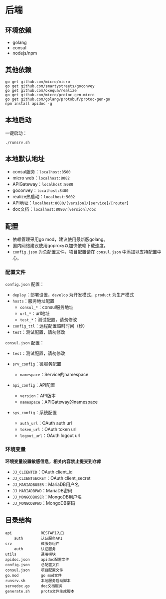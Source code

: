 # 后端
## 环境依赖
- golang
- consul
- nodejs/npm

## 其他依赖

    go get github.com/micro/micro
    go get github.com/smartystreets/goconvey
    go get github.com/oxequa/realize
    go get github.com/micro/protoc-gen-micro
    go get github.com/golang/protobuf/protoc-gen-go
    npm install apidoc -g
    
## 本地启动
一键启动：

    ./runsrv.sh

## 本地默认地址
- consul服务：`localhost:8500`
- micro web：`localhost:8082`
- APIGateway：`localhost:8080`
- goconvey：`localhost:8400`
- realize热启动：`localhost:5002`
- API地址：`localhost:8080/[version]/[service]/[router]`
- doc文档：`localhost:8080/[version]/doc`

## 配置
- 依赖管理采用go mod，建议使用最新版golang。
- 国内网络建议使用goproxy以加快依赖下载速度。
- `config.json` 为总配置文件，项目配置请在 `consul.json` 中添加以支持配置中心。

### 配置文件
`config.json` 配置：
- `deploy`：部署设置，`develop` 为开发模式，`product` 为生产模式
- `hosts`：服务地址配置
  - `consul_*`：consul服务地址
  - `url_*`：url地址
  - `test_*`：测试配置，请勿修改
- `config_ttl`：远程配置超时时间（秒）
- `test`：测试配置，请勿修改

`consul.json` 配置：
- `test`：测试配置，请勿修改
- `srv_config`：微服务配置
  - `namespace`：Service的namespace

- `api_config`：API配置
  - `version`：API版本
  - `namespace`：APIGateway的namespace

- `sys_config`：系统配置
  - `auth_url`：OAuth auth url
  - `token_url`：OAuth token url
  - `logout_url`：OAuth logout url

### 环境变量
**环境变量设置敏感信息，相关内容禁止提交到仓库**
- `JJ_CLIENTID`：OAuth client_id
- `JJ_CLIENTSECRET`：OAuth client_secret
- `JJ_MARIADBUSER`：MariaDB用户名
- `JJ_MARIADBPWD`：MariaDB密码
- `JJ_MONGODBUSER`：MongoDB用户名
- `JJ_MONGODBPWD`：MongoDB密码

## 目录结构

    api             RESTAPI入口
        auth        认证服务API
    srv             微服务组件
        auth        认证服务
    utils           通用模块
    apidoc.json     apidoc配置文件
    config.json     总配置文件
    consul.json     项目配置文件
    go.mod          go mod文件
    runsrv.sh       本地服务启动脚本
    servedoc.go     doc文档服务
    generate.sh     proto文件生成脚本

